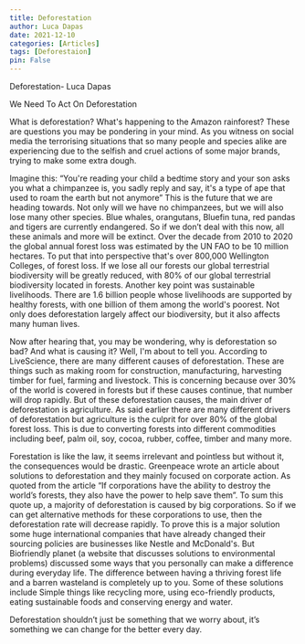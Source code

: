 ```yaml
---
title: Deforestation 
author: Luca Dapas
date: 2021-12-10
categories: [Articles]
tags: [Deforestaion]
pin: False
---
```

Deforestation- Luca Dapas

<!-- more -->
We Need To Act On Deforestation

What is deforestation? What's happening to the Amazon rainforest? These are questions you may be pondering in your mind. As you witness on social media the terrorising situations that so many people and species alike are experiencing due to the selfish and cruel actions of some major brands, trying to make some extra dough. 

Imagine this: “You're reading your child a bedtime story and your son asks you what a chimpanzee is, you sadly reply and say, it's a type of ape that used to roam the earth but not anymore” This is the future that we are heading towards. Not only will we have no chimpanzees, but we will also lose many other species. Blue whales, orangutans, Bluefin tuna, red pandas and tigers are currently endangered. So if we don’t deal with this now, all these animals and more will be extinct. Over the decade from 2010 to 2020 the global annual forest loss was estimated by the UN FAO to be 10 million hectares. To put that into perspective that's over 800,000 Wellington Colleges, of forest loss. If we lose all our forests our global terrestrial biodiversity will be greatly reduced, with 80% of our global terrestrial biodiversity located in forests. Another key point was sustainable livelihoods. There are 1.6 billion people whose livelihoods are supported by healthy forests, with one billion of them among the world's poorest. Not only does deforestation largely affect our biodiversity, but it also affects many human lives.



Now after hearing that, you may be wondering, why is deforestation so bad? And what is causing it? Well, I'm about to tell you. According to LiveScience, there are many different causes of deforestation. These are things such as making room for construction, manufacturing, harvesting timber for fuel, farming and livestock. This is concerning because over 30% of the world is covered in forests but if these causes continue, that number will drop rapidly. But of these deforestation causes, the main driver of deforestation is agriculture. As said earlier there are many different drivers of deforestation but agriculture is the culprit for over 80% of the global forest loss. This is due to converting forests into different commodities including beef, palm oil, soy, cocoa, rubber, coffee, timber and many more.                                                                                                                        


Forestation is like the law, it seems irrelevant and pointless but without it, the consequences would be drastic. Greenpeace wrote an article about solutions to deforestation and they mainly focused on corporate action. As quoted from the article “If corporations have the ability to destroy the world’s forests, they also have the power to help save them”. To sum this quote up, a majority of deforestation is caused by big corporations. So if we can get alternative methods for these corporations to use, then the deforestation rate will decrease rapidly. To prove this is a major solution some huge international companies that have already changed their sourcing policies are businesses like Nestle and McDonald's. But Biofriendly planet (a website that discusses solutions to environmental problems) discussed some ways that you personally can make a difference during everyday life. The difference between having a thriving forest life and a barren wasteland is completely up to you. Some of these solutions include Simple things like recycling more, using eco-friendly products, eating sustainable foods and conserving energy and water. 

Deforestation shouldn’t just be something that we worry about, it’s something we can change for the better every day.

